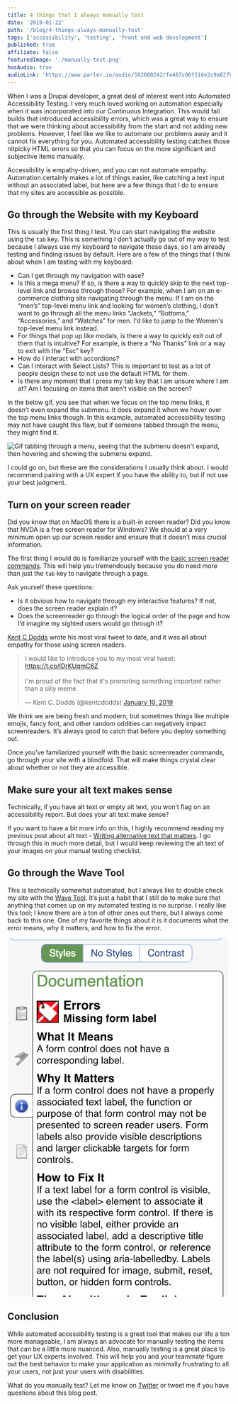 ```yaml
---
title: 4 things that I always manually test
date: '2019-01-22'
path: '/blog/4-things-always-manually-test'
tags: ['accessibility', 'testing', 'front end web development']
published: true
affiliate: false
featuredImage: './manually-test.png'
hasAudio: true
audioLink: 'https://www.parler.io/audio/502080242/fe487c06f516e2c9a627b987a5ed0a7b4aa7b405.49f907de-8e08-421a-be73-a522dc5894c6.mp3'
---
```


When I was a Drupal developer, a great deal of interest went into Automated Accessibility Testing. I very much loved working on automation especially when it was incorporated into our Continuous Integration. This would fail builds that introduced accessibility errors, which was a great way to ensure that we were thinking about accessibility from the start and not adding new problems. However, I feel like we like to automate our problems away and it cannot fix everything for you. Automated accessibility testing catches those nitpicky HTML errors so that you can focus on the more significant and subjective items manually.

Accessibility is empathy-driven, and you can not automate empathy. Automation certainly makes a lot of things easier, like catching a text input without an associated label, but here are a few things that I do to ensure that my sites are accessible as possible.

## Go through the Website with my Keyboard

This is usually the first thing I test. You can start navigating the website using the `tab` key. This is something I don’t actually go out of my way to test because I always use my keyboard to navigate these days, so I am already testing and finding issues by default. Here are a few of the things that I think about when I am testing with my keyboard:

- Can I get through my navigation with ease?
- Is this a mega menu? If so, is there a way to quickly skip to the next top-level link and browse through those? For example, when I am on an e-commerce clothing site navigating through the menu. If I am on the “men’s” top-level menu link and looking for women’s clothing, I don’t want to go through all the menu links “Jackets,” “Bottoms,” “Accessories,” and “Watches” for men. I'd like to jump to the Women's top-level menu link instead.
- For things that pop up like modals, is there a way to quickly exit out of them that is intuitive? For example, is there a “No Thanks” link or a way to exit with the “Esc” key?
- How do I interact with accordions?
- Can I interact with Select Lists? This is important to test as a lot of people design these to not use the default HTML for them.
- Is there any moment that I press my tab key that I am unsure where I am at? Am I focusing on items that aren’t visible on the screen?

In the below gif, you see that when we focus on the top menu links, it doesn’t even expand the submenu. It does expand it when we hover over the top menu links though. In this example, automated accessibility testing may not have caught this flaw, but if someone tabbed through the menu, they might find it.

![Gif tabbing through a menu, seeing that the submenu doesn't expand, then hovering and showing the submenu expand.](https://media.giphy.com/media/jlrAWR6325DrxGWghX/giphy.gif)

I could go on, but these are the considerations I usually think about. I would recommend pairing with a UX expert if you have the ability to, but if not use your best judgment.

## Turn on your screen reader

Did you know that on MacOS there is a built-in screen reader? Did you know that NVDA is a free screen reader for Windows? We should at a very minimum open up our screen reader and ensure that it doesn’t miss crucial information.

The first thing I would do is familiarize yourself with the [basic screen reader commands](https://developer.paciellogroup.com/blog/2015/01/basic-screen-reader-commands-for-accessibility-testing/). This will help you tremendously because you do need more than just the `tab` key to navigate through a page.

Ask yourself these questions:

- Is it obvious how to navigate through my interactive features? If not, does the screen reader explain it?
- Does the screenreader go through the logical order of the page and how I’d imagine my sighted users would go through it?

[Kent C Dodds](https://twitter.com/kentcdodds) wrote his most viral tweet to date, and it was all about empathy for those using screen readers.

<blockquote class="twitter-tweet" data-lang="en"><p lang="en" dir="ltr">I would like to introduce you to my most viral tweet: <a href="https://t.co/lDrKUqmC6Z">https://t.co/lDrKUqmC6Z</a><br><br>I&#39;m proud of the fact that it&#39;s promoting something important rather than a silly meme.</p>&mdash; Kent C. Dodds (@kentcdodds) <a href="https://twitter.com/kentcdodds/status/1083392902716219392?ref_src=twsrc%5Etfw">January 10, 2019</a></blockquote>

We think we are being fresh and modern, but sometimes things like multiple emojis, fancy font, and other random oddities can negatively impact screenreaders. It’s always good to catch that before you deploy something out.

Once you’ve familiarized yourself with the basic screenreader commands, go through your site with a blindfold. That will make things crystal clear about whether or not they are accessible.

## Make sure your alt text makes sense

Technically, if you have alt text or empty alt text, you won’t flag on an accessibility report. But does your alt text make sense?

If you want to have a bit more info on this, I highly recommend reading my previous post about alt text - [Writing alternative text that matters](/blog/writing-alternative-text-matters). I go through this in much more detail, but I would keep reviewing the alt text of your images on your manual testing checklist.

## Go through the Wave Tool

This is technically somewhat automated, but I always like to double check my site with the [Wave Tool](https://chrome.google.com/webstore/detail/wave-evaluation-tool/jbbplnpkjmmeebjpijfedlgcdilocofh?hl=en-US). It’s just a habit that I still do to make sure that anything that comes up on my automated testing is no surprise. I really like this tool; I know there are a ton of other ones out there, but I always come back to this one. One of my favorite things about it is it documents what the error means, why it matters, and how to fix the error.

![Screen Shot of the Wave Tool being used showing how to fix accessibility issues.](./wave-tool-documentation-screenshot.png)

## Conclusion

While automated accessibility testing is a great tool that makes our life a ton more manageable, I am always an advocate for manually testing the items that can be a little more nuanced. Also, manually testing is a great place to get your UX experts involved. This will help you and your teammate figure out the best behavior to make your application as minimally frustrating to all your users, not just your users with disabilities.

What do you manually test? Let me know on [Twitter](https://twitter.com/littlekope0903) or tweet me if you have questions about this blog post.
